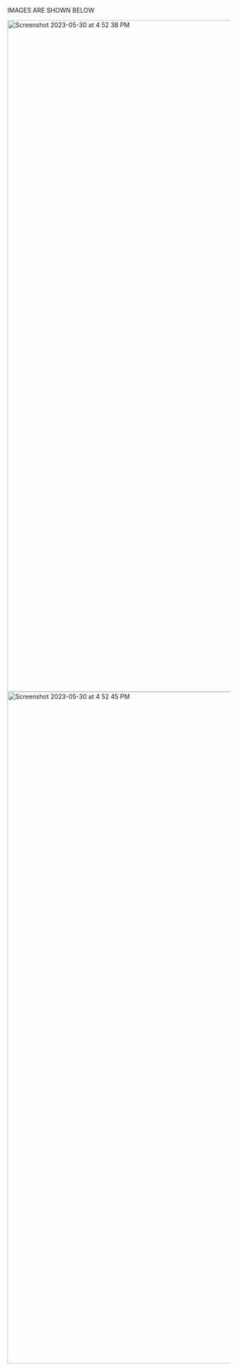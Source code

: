 IMAGES ARE SHOWN BELOW

<img width="1512" alt="Screenshot 2023-05-30 at 4 52 38 PM" src="https://github.com/Tarun-sa/mackinley-rice-asssignment/assets/60089398/47401631-d95a-4eb7-8286-89fa1e34d86a">



<img width="1512" alt="Screenshot 2023-05-30 at 4 52 45 PM" src="https://github.com/Tarun-sa/mackinley-rice-asssignment/assets/60089398/a5bd23fb-9b3c-493d-b820-67decf763ee8">

